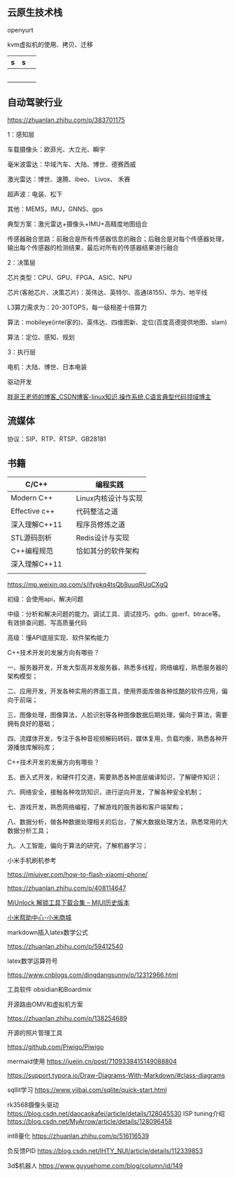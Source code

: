 ## 云原生技术栈

openyurt

kvm虚拟机的使用、拷贝、迁移

| s   | s   |     |
| --- | --- | --- |
|     |     |     |
|     |     |     |
|     |     |     |
|     |     |     |
|     |     |     |

## 自动驾驶行业

https://zhuanlan.zhihu.com/p/383701175

1：感知层

车载摄像头：欧菲光、大立光、瞬宇

毫米波雷达：华域汽车、大陆、博世、德赛西威

激光雷达：博世、速腾、ibeo、 Livox、 禾赛 

超声波：电装、松下

其他：MEMS，IMU，GNNS、gps

典型方案：激光雷达+摄像头+IMU+高精度地图组合

传感器融合思路：前融合是所有传感器信息的融合；后融合是对每个传感器处理，输出每个传感器的检测结果，最后对所有的传感器结果进行融合

2：决策层

芯片类型：CPU、GPU、FPGA、ASIC、NPU

芯片(客舱芯片、决策芯片)：英伟达、英特尔、高通(8155)、华为、地平线

L3算力需求为：20-30TOPS，每一级相差十倍算力

算法：mobileye(intel家的)、英伟达、四维图新、定位(百度高德提供地图、slam)

算法：定位、感知、规划

3：执行层

电机：大陆、博世、日本电装

驱动开发

[胖哥王老师的博客_CSDN博客-linux知识,操作系统,C语言典型代码领域博主](https://blog.csdn.net/baidu_19348579?type=blog)

## 流媒体

协议：SIP、RTP、RTSP、GB28181

## 书籍

| C/C++         |     | 编程实践         |
| ------------- | --- | ------------ |
| Modern C++    |     | Linux内核设计与实现 |
| Effective c++ |     | 代码整洁之道       |
| 深入理解C++11     |     | 程序员修炼之道      |
| STL源码剖析       |     | Redis设计与实现   |
| C++编程规范       |     | 恰如其分的软件架构    |
| 深入理解C++11     |     |              |
|               |     |              |

https://mp.weixin.qq.com/s/ifypkq4tsQb8uuqRUqCXgQ

初级：会使用api，解决问题

中级：分析和解决问题的能力。调试工具、调试技巧、gdb、gperf、btrace等。有效排查问题、写高质量代码

高级：懂API底层实现、软件架构能力

C++技术开发的发展方向有哪些？

一、服务器开发，开发大型高并发服务器，熟悉多线程，网络编程，熟悉服务器的架构模型；

二、应用开发，开发各种实用的界面工具，使用界面库做各种炫酷的软件应用，偏向于前端；

三、图像处理，图像算法，人脸识别等各种图像数据后期处理，偏向于算法，需要拥有良好的基础；

四、流媒体开发，专注于各种音视频解码转码，媒体复用，负载均衡，熟悉各种开源播放库解码库；

C++技术开发的发展方向有哪些？

五、嵌入式开发，和硬件打交道，需要熟悉各种底层编译知识，了解硬件知识；

六、网络安全，接触各种攻防知识，进行逆向开发，了解各种安全机制；

七、游戏开发，熟悉网络编程，了解游戏的服务器和客户端架构；

八、数据分析，做各种数据处理相关的后台，了解大数据处理方法，熟悉常用的大数据分析工具；

九、人工智能，偏向于算法的研究，了解机器学习；

小米手机刷机参考

https://miuiver.com/how-to-flash-xiaomi-phone/

https://zhuanlan.zhihu.com/p/408114647

[MiUnlock 解锁工具下载合集 &#8211; MIUI历史版本](https://miuiver.com/miunlock/)

[小米帮助中心-小米商城](https://www.mi.com/service/support/rom)

markdown插入latex数学公式

https://zhuanlan.zhihu.com/p/59412540

latex数学运算符号

https://www.cnblogs.com/dingdangsunny/p/12312966.html


工具软件
obsidian和Boardmix

开源路由OMV和虚拟机方案

https://zhuanlan.zhihu.com/p/138254689



开源的照片管理工具

https://github.com/Piwigo/Piwigo

mermaid使用
https://juejin.cn/post/7109338415149088804

https://support.typora.io/Draw-Diagrams-With-Markdown/#class-diagrams


sqllit学习
https://www.yiibai.com/sqlite/quick-start.html

rk3568摄像头驱动
https://blog.csdn.net/daocaokafei/article/details/128045530
ISP tuning介绍
https://blog.csdn.net/MyArrow/article/details/128096458

int8量化
https://zhuanlan.zhihu.com/p/516116539

负反馈PID
https://blog.csdn.net/IHTY_NUI/article/details/112339853

3d\$机器人
https://www.guyuehome.com/blog/column/id/149